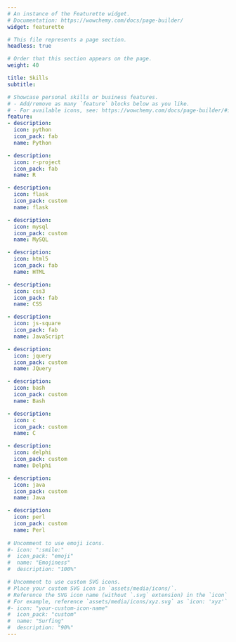 ```yaml
---
# An instance of the Featurette widget.
# Documentation: https://wowchemy.com/docs/page-builder/
widget: featurette

# This file represents a page section.
headless: true

# Order that this section appears on the page.
weight: 40

title: Skills
subtitle:

# Showcase personal skills or business features.
# - Add/remove as many `feature` blocks below as you like.
# - For available icons, see: https://wowchemy.com/docs/page-builder/#icons
feature:
- description: 
  icon: python
  icon_pack: fab
  name: Python

- description: 
  icon: r-project
  icon_pack: fab
  name: R

- description:
  icon: flask
  icon_pack: custom
  name: flask

- description:
  icon: mysql
  icon_pack: custom
  name: MySQL

- description: 
  icon: html5
  icon_pack: fab
  name: HTML

- description: 
  icon: css3
  icon_pack: fab
  name: CSS

- description: 
  icon: js-square
  icon_pack: fab
  name: JavaScript

- description: 
  icon: jquery
  icon_pack: custom
  name: JQuery

- description: 
  icon: bash
  icon_pack: custom
  name: Bash

- description: 
  icon: c
  icon_pack: custom
  name: C

- description: 
  icon: delphi
  icon_pack: custom
  name: Delphi

- description: 
  icon: java
  icon_pack: custom
  name: Java

- description: 
  icon: perl
  icon_pack: custom
  name: Perl
  
# Uncomment to use emoji icons.
#- icon: ":smile:"
#  icon_pack: "emoji"
#  name: "Emojiness"
#  description: "100%"  

# Uncomment to use custom SVG icons.
# Place your custom SVG icon in `assets/media/icons/`.
# Reference the SVG icon name (without `.svg` extension) in the `icon` field.
# For example, reference `assets/media/icons/xyz.svg` as `icon: 'xyz'`
#- icon: "your-custom-icon-name"
#  icon_pack: "custom"
#  name: "Surfing"
#  description: "90%"
---
```

